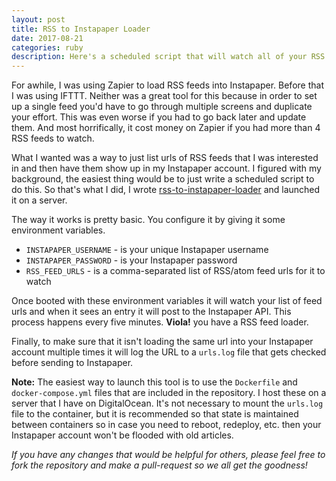 ```yaml
---
layout: post
title: RSS to Instapaper Loader
date: 2017-08-21
categories: ruby
description: Here's a scheduled script that will watch all of your RSS feeds and push them into Instapaper.
---
```


For awhile, I was using Zapier to load RSS feeds into Instapaper.
Before that I was using IFTTT.
Neither was a great tool for this because in order to set up a single feed you'd have to go through multiple screens and duplicate your effort.
This was even worse if you had to go back later and update them.
And most horrifically, it cost money on Zapier if you had more than 4 RSS feeds to watch.

What I wanted was a way to just list urls of RSS feeds that I was interested in and then have them show up in my Instapaper account.
I figured with my background, the easiest thing would be to just write a scheduled script to do this.
So that's what I did, I wrote [rss-to-instapaper-loader](https://github.com/msull92/rss-to-instapaper-loader) and launched it on a server.

The way it works is pretty basic.
You configure it by giving it some environment variables.

- `INSTAPAPER_USERNAME` - is your unique Instapaper username
- `INSTAPAPER_PASSWORD` - is your Instapaper password
- `RSS_FEED_URLS` - is a comma-separated list of RSS/atom feed urls for it to watch

Once booted with these environment variables it will watch your list of feed urls and when it sees an entry it will post to the Instapaper API.
This process happens every five minutes.
**Viola!** you have a RSS feed loader.

Finally, to make sure that it isn't loading the same url into your Instapaper account multiple times it will log the URL to a `urls.log` file that gets checked before sending to Instapaper.

**Note:** The easiest way to launch this tool is to use the `Dockerfile` and `docker-compose.yml` files that are included in the repository.
I host these on a server that I have on DigitalOcean. It's not necessary to mount the `urls.log` file to the container, but it is recommended so that state is maintained between containers so in case you need to reboot, redeploy, etc. then your Instapaper account won't be flooded with old articles.

*If you have any changes that would be helpful for others, please feel free to fork the repository and make a pull-request so we all get the goodness!*
